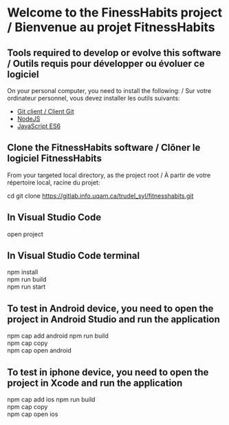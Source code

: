 # Welcome to the FinessHabits project / Bienvenue au projet FitnessHabits

## Tools required to develop or evolve this software / Outils requis pour développer ou évoluer ce logiciel

On your personal computer, you need to install the following: / Sur votre ordinateur personnel, vous devez installer les outils suivants:

- [Git client / Client Git](https://git-scm.com/downloads)
- [NodeJS](https://nodejs.org/en/download/)
- [JavaScript ES6](https://www.npmjs.com/package/es6)

## Clone the FitnessHabits software / Clôner le logiciel FitnessHabits

From your targeted local directory, as the project root / À partir de votre répertoire local, racine du projet:

   cd <your local project directory>
   git clone https://gitlab.info.uqam.ca/trudel_syl/fitnesshabits.git
   
   ## In Visual Studio Code  
   open project  

   ## In Visual Studio Code terminal  
   npm install  
   npm run build  
   npm run start  

   ## To test in Android device, you need to open the project in Android Studio and run the application  
   npm cap add android
   npm run build   
   npm cap copy  
   npm cap open android  

   ## To test in iphone device, you need to open the project in Xcode and run the application  
   npm cap add ios
   npm run build   
   npm cap copy  
   npm cap open ios  






